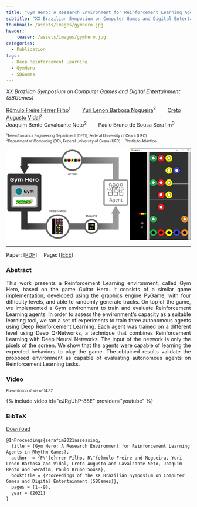 ```yaml
---
title: "Gym Hero: A Research Environment for Reinforcement Learning Agents in Rhythm Games"
subtitle: "XX Brazilian Symposium on Computer Games and Digital Entertainment (SBGames)"
thumbnail: /assets/images/gymhero.jpg
header:
    teaser: /assets/images/gymhero.jpg
categories:
  - Publication
tags:
  - Deep Reinforcement Learning
  - GymHero
  - SBGames
---
```


*XX Brazilian Symposium on Computer Games and Digital Entertainment (SBGames)*  

[Rômulo Freire Férrer Filho](https://github.com/romulofff)<sup>1</sup>
  [Yuri Lenon Barbosa Nogueira](http://www.lia.ufc.br/~yuri/)<sup>2</sup>
  [Creto Augusto Vidal](http://www.lia.ufc.br/~cvidal/)<sup>2</sup>  
[Joaquim Bento Cavalcante Neto](http://www.lia.ufc.br/~joaquimb/)<sup>2</sup>
  [Paulo Bruno de Sousa Serafim](https://paulobruno.github.io)<sup>3</sup>

<p style="font-size:0.7em">
    <sup>1</sup>Teleinformatics Engineering Department (DETI), Federal University of Ceara (UFC)<br>
    <sup>2</sup>Department of Computing (DC), Federal University of Ceara (UFC)  
     <sup>3</sup>Instituto Atlântico
</p>

![Gym Hero](/assets/images/gymhero.jpg)

---

Paper: [[PDF](https://www.sbgames.org/proceedings2021/ComputacaoFull/217884.pdf)]
 Page: [[IEEE](https://ieeexplore.ieee.org/document/9637691)]


### Abstract

<p style="text-align:justify;">
This work presents a Reinforcement Learning environment, called Gym Hero, based on the game Guitar Hero. It consists of a similar game implementation, developed using the graphics engine PyGame, with four difficulty levels, and able to randomly generate tracks. On top of the game, we implemented a Gym environment to train and evaluate Reinforcement Learning agents. In order to assess the environment's capacity as a suitable learning tool, we ran a set of experiments to train three autonomous agents using Deep Reinforcement Learning. Each agent was trained on a different level using Deep Q-Networks, a technique that combines Reinforcement Learning with Deep Neural Networks. The input of the network is only the pixels of the screen. We show that the agents were capable of learning the expected behaviors to play the game. The obtained results validate the proposed environment as capable of evaluating autonomous agents on Reinforcement Learning tasks.
</p>


### Video

<p style="text-align:left;font-size:0.7em"><i>Presentation starts at 14:52</i></p>

{% include video id="eJRgUhP-88E" provider="youtube" %}


### BibTeX

<p style="text-align:left">
  <a  href="/assets/citations/ferrer2021gymhero.bib">Download</a>
</p>

```
@InProceedings{serafim2021assessing,
  title = {Gym Hero: A Research Environment for Reinforcement Learning Agents in Rhythm Games},
  author  = {F\'{e}rrer Filho, R\^{o}mulo Freire and Nogueira, Yuri Lenon Barbosa and Vidal, Creto Augusto and Cavalcante-Neto, Joaquim Bento and Serafim, Paulo Bruno Sousa},
  booktitle = {Proceedings of the XX Brazilian Symposium on Computer Games and Digital Entertainment (SBGames)},
  pages = {1--9},
  year = {2021}
}
```
